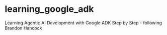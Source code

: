 # learning_google_adk
Learning Agentic AI Development with Google ADK Step by Step - following Brandon Hancock

